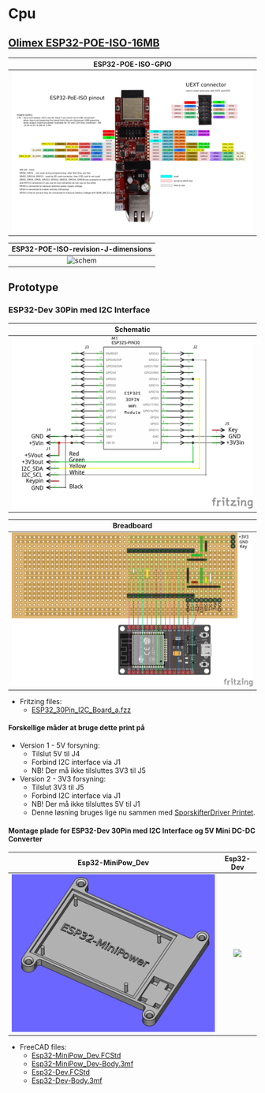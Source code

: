 # Cpu

## [Olimex ESP32-POE-ISO-16MB](https://www.olimex.com/Products/IoT/ESP32/ESP32-POE-ISO/open-source-hardware)

|ESP32-POE-ISO-GPIO|
|:---:|
|![schem](./Olimex_ESP32-POE-ISO/ESP32-POE-ISO-GPIO.png)|

|ESP32-POE-ISO-revision-J-dimensions|
|:---:|
|![schem](./Olimex_ESP32-POE-ISO/Skærmbillede%20fra%202024-08-15%2021-12-50.png)|

## Prototype

### ESP32-Dev 30Pin med I2C Interface

|Schematic|
|:---:|
|![schem](./ESP32_30Pin_I2C_Board_a/ESP32_30Pin_I2C_Board_a_schem.png)|

|Breadboard|
|:---:|
|![Breadboard](./ESP32_30Pin_I2C_Board_a/ESP32_30Pin_I2C_Board_a_bb.png)|

* Fritzing files:
  * [ESP32_30Pin_I2C_Board_a.fzz](./ESP32_30Pin_I2C_Board_a/ESP32_30Pin_I2C_Board_a.fzz)

#### Forskellige måder at bruge dette print på

* Version 1 - 5V forsyning:
  * Tilslut 5V til J4
  * Forbind I2C interface via J1
  * NB! Der må ikke tilsluttes 3V3 til J5
* Version 2 - 3V3 forsyning:
  * Tilslut 3V3 til J5
  * Forbind I2C interface via J1
  * NB! Der må ikke tilsluttes 5V til J1
  * Denne løsning bruges lige nu sammen med [SporskifterDriver Printet](../SporskifteDriver/README.md).

#### Montage plade for ESP32-Dev 30Pin med I2C Interface og 5V Mini DC-DC Converter

|Esp32-MiniPow_Dev|Esp32-Dev|
|:---:|:---:|
|![Esp32-MiniPow_Dev](./ESP32_30Pin_I2C_Board_a/FreeCAD-Files/Esp32-MiniPow_Dev-Body.png)|![](./ESP32_30Pin_I2C_Board_a/FreeCAD-Files/Skærmbillede%20fra%202024-07-08%2016-51-11.png)

* FreeCAD files:
  * [Esp32-MiniPow_Dev.FCStd](./ESP32_30Pin_I2C_Board_a/FreeCAD-Files/Esp32-MiniPow_Dev.FCStd)
  * [Esp32-MiniPow_Dev-Body.3mf](./ESP32_30Pin_I2C_Board_a/FreeCAD-Files/Esp32-MiniPow_Dev-Body.3mf)
  * [Esp32-Dev.FCStd](./ESP32_30Pin_I2C_Board_a/FreeCAD-Files/Esp32-Dev.FCStd)
  * [Esp32-Dev-Body.3mf](./ESP32_30Pin_I2C_Board_a/FreeCAD-Files/Esp32-Dev-Body.3mf)
